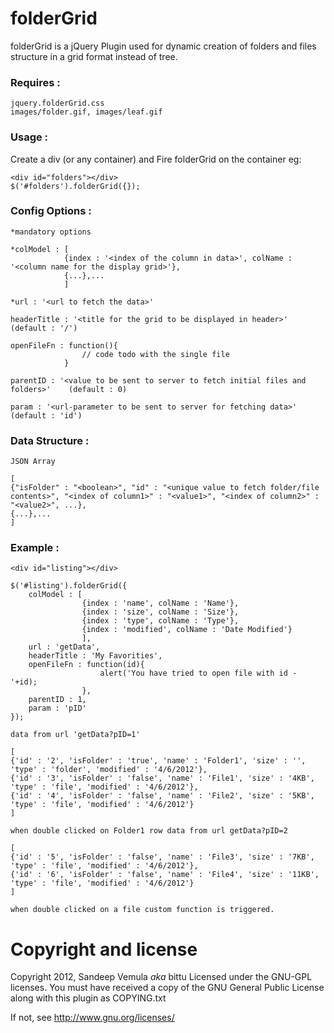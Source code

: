 # folderGrid

folderGrid is a jQuery Plugin used for dynamic creation of folders 
and files structure in a grid format instead of tree.

### Requires : 
	
	jquery.folderGrid.css
	images/folder.gif, images/leaf.gif
	
	
### Usage : 

Create a div (or any container) and Fire folderGrid on the container
eg: 

    <div id="folders"></div>
    $('#folders').folderGrid({});



### Config Options : 
	
	*mandatory options
	
	*colModel : [
				{index : '<index of the column in data>', colName : '<column name for the display grid>'},
				{...},...
				]
	
	*url : '<url to fetch the data>'
	
	headerTitle : '<title for the grid to be displayed in header>'	(default : '/')
	
	openFileFn : function(){
					// code todo with the single file
				}
	
	parentID : '<value to be sent to server to fetch initial files and folders>'	(default : 0)
	
	param : '<url-parameter to be sent to server for fetching data>'	(default : 'id')
	
	
### Data Structure :

`JSON Array`

	[
	{"isFolder" : "<boolean>", "id" : "<unique value to fetch folder/file contents>", "<index of column1>" : "<value1>", "<index of column2>" : "<value2>", ...},
	{...},...
	]
	
	
### Example : 

	
	<div id="listing"></div>
	
	$('#listing').folderGrid({
		colModel : [
					{index : 'name', colName : 'Name'},
					{index : 'size', colName : 'Size'},
					{index : 'type', colName : 'Type'},
					{index : 'modified', colName : 'Date Modified'}
					],
		url : 'getData',
		headerTitle : 'My Favorities',
		openFileFn : function(id){
						alert('You have tried to open file with id - '+id);
					},
		parentID : 1,
		param : 'pID'
	});
	
`data from url 'getData?pID=1'`
	
	[
	{'id' : '2', 'isFolder' : 'true', 'name' : 'Folder1', 'size' : '', 'type' : 'folder', 'modified' : '4/6/2012'},
	{'id' : '3', 'isFolder' : 'false', 'name' : 'File1', 'size' : '4KB', 'type' : 'file', 'modified' : '4/6/2012'},
	{'id' : '4', 'isFolder' : 'false', 'name' : 'File2', 'size' : '5KB', 'type' : 'file', 'modified' : '4/6/2012'}
	]

`when double clicked on Folder1 row data from url getData?pID=2`

	[
	{'id' : '5', 'isFolder' : 'false', 'name' : 'File3', 'size' : '7KB', 'type' : 'file', 'modified' : '4/6/2012'},
	{'id' : '6', 'isFolder' : 'false', 'name' : 'File4', 'size' : '11KB', 'type' : 'file', 'modified' : '4/6/2012'}
	]

`when double clicked on a file custom function is triggered.`

# Copyright and license

Copyright 2012, Sandeep Vemula _aka_ bittu
Licensed under the GNU-GPL licenses.
You must have received a copy of the GNU General Public License
along with this plugin as COPYING.txt

If not, see http://www.gnu.org/licenses/
